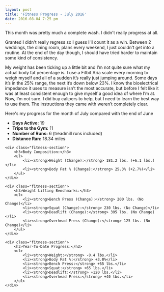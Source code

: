 ```yaml
---
layout: post
title: 'Fitness Progress - July 2016'
date: 2016-08-04 7:25 pm
---
```


This month was pretty much a complete wash. I didn't really progress at all.

Granted I didn't really regress so I guess I'll count it as a win. Between 2 weddings, the dining room, plans every weekend, I just couldn't get into a routine. At the end of the day though, I should have tried harder to maintain some kind of consistency.

My weight has been ticking up a little bit and I’m not quite sure what my actual body fat percentage is. I use a Fitbit Aria scale every morning to weigh myself and all of a sudden it’s really just jumping around. Some days it’s in the 25% range, the next it’s down below 23%. I know the bioelectrical impedance it uses to measure isn’t the most accurate, but before I felt like it was at least consistent enough to give myself a good idea of where I’m at. Now, I’m not sure. I did buy calipers to help, but I need to learn the best way to use them. The instructions they came with weren’t completely clear.

Here's my progress for the month of July compared with the end of June

<div class="fitness-progress">
    <div class="fitness-section">
        <ul>
            <li><strong>Days Active:</strong> 19</li>
            <li><strong>Trips to the Gym:</strong> 11</li>
            <li><strong>Number of Runs:</strong> 6 (treadmill runs included)</li>
            <li><strong>Distance Ran:</strong> 18.34 miles</li>
        </ul>
    </div>

    <div class="fitness-section">
        <h3>Body Composition:</h3>
        <ul>
            <li><strong>Weight (Change):</strong> 181.2 lbs. (+6.1 lbs.)</li>
            <li><strong>Body Fat % (Change):</strong> 25.3% (+2.7%)</li>
        </ul>
    </div>

    <div class="fitness-section">
        <h3>Weight Lifting Benchmarks:</h3>
        <ul>
            <li><strong>Bench Press (Change):</strong> 200 lbs. (No Change)</li>
            <li><strong>Squat (Change):</strong> 230 lbs. (No Change)</li>
            <li><strong>Deadlift (Change):</strong> 305 lbs. (No Change)</li>
            <li><strong>Overhead Press (Change):</strong> 125 lbs. (No Change)</li>
        </ul>
    </div>

    <div class="fitness-section">
        <h3>Year-To-Date Progress:</h3>
        <ul>
            <li><strong>Weight:</strong> -0.4 lbs.</li>
            <li><strong>Body Fat %:</strong> +3.0%</li>
            <li><strong>Bench Press:</strong> +55 lbs.</li>
            <li><strong>Squat:</strong> +65 lbs.</li>
            <li><strong>Deadlift:</strong> +120 lbs.</li>
            <li><strong>Overhead Press:</strong> +40 lbs.</li>
        </ul>
    </div>

</div>
